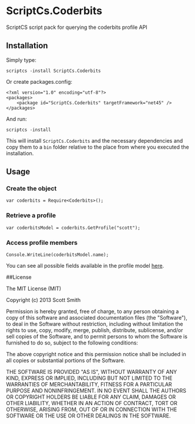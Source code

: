 ScriptCs.Coderbits
==================

ScriptCS script pack for querying the coderbits profile API

## Installation

Simply type:

    scriptcs -install ScriptCs.Coderbits

Or create packages.config:

    <?xml version="1.0" encoding="utf-8"?>
    <packages>
        <package id="ScriptCs.Coderbits" targetFramework="net45" />
    </packages>

And run:

    scriptcs -install
    
This will install `ScriptCs.Coderbits` and the necessary dependencies and copy them to a `bin` folder relative to the place from where you executed the installation.

## Usage

### Create the object

    var coderbits = Require<Coderbits>();

### Retrieve a profile

    var coderbitsModel = coderbits.GetProfile("scott");

### Access profile members

    Console.WriteLine(coderbitsModel.name);

You can see all possible fields available in the profile model [here](https://github.com/scottksmith95/ScriptCs.Coderbits/blob/master/src/ScriptCs.Coderbits/CoderbitsModel.cs).

##License

The MIT License (MIT)

Copyright (c) 2013 Scott Smith

Permission is hereby granted, free of charge, to any person obtaining a copy
of this software and associated documentation files (the "Software"), to deal
in the Software without restriction, including without limitation the rights
to use, copy, modify, merge, publish, distribute, sublicense, and/or sell
copies of the Software, and to permit persons to whom the Software is
furnished to do so, subject to the following conditions:

The above copyright notice and this permission notice shall be included in
all copies or substantial portions of the Software.

THE SOFTWARE IS PROVIDED "AS IS", WITHOUT WARRANTY OF ANY KIND, EXPRESS OR
IMPLIED, INCLUDING BUT NOT LIMITED TO THE WARRANTIES OF MERCHANTABILITY,
FITNESS FOR A PARTICULAR PURPOSE AND NONINFRINGEMENT. IN NO EVENT SHALL THE
AUTHORS OR COPYRIGHT HOLDERS BE LIABLE FOR ANY CLAIM, DAMAGES OR OTHER
LIABILITY, WHETHER IN AN ACTION OF CONTRACT, TORT OR OTHERWISE, ARISING FROM,
OUT OF OR IN CONNECTION WITH THE SOFTWARE OR THE USE OR OTHER DEALINGS IN
THE SOFTWARE.